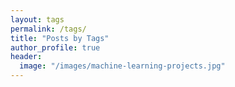 ```yaml
---
layout: tags
permalink: /tags/
title: "Posts by Tags"
author_profile: true
header:
  image: "/images/machine-learning-projects.jpg"
---
```

